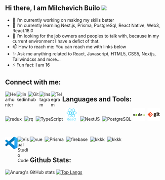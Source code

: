 ## Hi there, I am Milchevich Builo  <img src="https://media.giphy.com/media/hvRJCLFzcasrR4ia7z/giphy.gif" width="25px">

- 🔭 I’m currently working on making my skills better
- 🌱 I’m currently learning Nest.js, Prisma, PostgreSql, React Native, Web3, React.18.0
- 👀 I’m looking for the job owners and peoples to talk with, because in my current environment I have a defict of that.
- 📫 How to reach me: You can reach me with links below
- ✨ Ask me anything related to React, Javascript, HTML5, CSS5, Nextjs, Tailwindcss and more...
- ⚡ Fun fact: I am 16

## Connect with me:

<img align="left" alt="Hearhunter" width="37px" src="https://user-images.githubusercontent.com/86561198/161389000-f724fb2e-803f-4394-b4c8-cea6927f21b4.png" />
<img align="left" alt="linkedin" width="37px" src="https://user-images.githubusercontent.com/86561198/161389002-f3506832-014b-4483-8b25-71145f57162f.png" />
<img align="left" alt="Github" width="37px" src="https://user-images.githubusercontent.com/86561198/161389200-e98ea29c-8d7c-4446-b9bf-f9b3918f21ad.png" />
<img align="left" alt="Instagram" width="37px" src="https://user-images.githubusercontent.com/86561198/161389006-b5da36d5-4443-4ee1-ac23-68b521cddddf.png" />
<img align="left" alt="Telegram" width="37px" src="https://user-images.githubusercontent.com/86561198/161389257-a2912415-d658-426c-af5f-981b507d878d.png" />

## Languages and Tools:

<div style="padding-bottom:15px">
  <img src="https://user-images.githubusercontent.com/86561198/161391165-09bf5df0-de96-44dd-bdaa-db83588a8058.png" title="redux" alt="redux" width="40" height="40"/>&nbsp;
  <img src="https://user-images.githubusercontent.com/86561198/161391167-97b6de02-b808-48a5-bf8c-2376ac9ca278.svg"  title="react-query" alt="rq" width="40" height="40"/>&nbsp;
  <img src="https://cdn.jsdelivr.net/gh/devicons/devicon/icons/typescript/typescript-original.svg" title="TypeScript" alt="TypeScript" width="40" height="40"/>&nbsp;
  <img src="https://github.com/devicons/devicon/blob/master/icons/react/react-original-wordmark.svg" title="React" alt="React" width="40" height="40"/>&nbsp;
  <img src="https://cdn.jsdelivr.net/gh/devicons/devicon/icons/nextjs/nextjs-original.svg" title="NextJS" alt="NextJS" width="40" height="40" />&nbsp;
  <img src="https://cdn.jsdelivr.net/gh/devicons/devicon/icons/postgresql/postgresql-original.svg" title="PostgreSQL" alt="PostgreSQL" width="40" height="40" />
  <img src="https://github.com/devicons/devicon/blob/master/icons/nodejs/nodejs-original-wordmark.svg" title="NodeJS" alt="NodeJS" width="40" height="40"/>&nbsp;
  <img src="https://github.com/devicons/devicon/blob/master/icons/git/git-original-wordmark.svg" title="Git" **alt="Git" width="40" height="40"/>&nbsp;
</div> 
<br/>
 <div> 
<img src="https://user-images.githubusercontent.com/86561198/161390505-6beaa73b-7f6f-433f-b881-9706b22c54a8.png" title="vuejs" alt="vue" width="40" height="40"/>&nbsp;
<img src="https://user-images.githubusercontent.com/86561198/161390513-f60db302-aeb1-4d4d-9255-63fa5d5d1edb.png" title="Prisma " alt="Prisma" width="30" height="40"/>&nbsp;
<img src="https://user-images.githubusercontent.com/86561198/161390516-10857769-8ca4-4a3d-8029-36edb61f3822.png" title="Firebase" alt="firebase" width="40" height="40" />&nbsp;
<img src="https://user-images.githubusercontent.com/86561198/161390517-a952f5da-ab75-47b7-a642-1dd873054470.svg" title="kk" alt="kkkk" width="40" height="40"/>&nbsp;
<img src="https://user-images.githubusercontent.com/86561198/161390519-f0d57109-3f43-4314-8967-38e70706eecd.png" title="kk" alt="kkkk" width="40" height="40"/>&nbsp;
<img align="left" alt="Visual Studio Code" width="40px" src="https://raw.githubusercontent.com/github/explore/80688e429a7d4ef2fca1e82350fe8e3517d3494d/topics/visual-studio-code/visual-studio-code.png" />&nbsp;
<img align="left" alt="Visual Studio Code" width="40px" src="https://user-images.githubusercontent.com/86561198/161391033-73b54ec9-bdbf-4ea0-a673-275f387cfe3d.png" />&nbsp;  
</div>

<br />

[website]: https://forum.xda-developers.com/m/vibhorchaudhary.5991465/
[linkedin]: https://linkedin.com/in/vibhorchaudhary
[instagram]: https://www.instagram.com/mr.vibhorchaudhary/
[twitter]: https://twitter.com/vibhorchaudhry
[facebook]: https://www.facebook.com/vibhorchaudhary
[github]: https://github.com/vibhorchaudhary
[telegram]: https://t.me/vibhorchaudhary

## Github Stats:
![Anurag's GitHub stats](https://github-readme-stats.vercel.app/api?username=UkrainiAnt&count_private=true&theme=dracula)
[![Top Langs](https://github-readme-stats.vercel.app/api/top-langs/?username=UkrainiAnt&layout=compact&theme=dracula)](https://github.com/anuraghazra/github-readme-stats)

